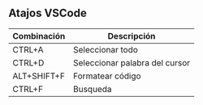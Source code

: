 ## Atajos VSCode

|Combinación|Descripción|
|-----------|-----------|
|CTRL+A|Seleccionar todo|
|CTRL+D|Seleccionar palabra del cursor|
|ALT+SHIFT+F|Formatear código|
|CTRL+F|Busqueda|
